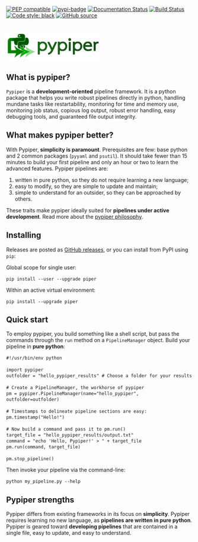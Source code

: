 
[![PEP compatible](https://pepkit.github.io/img/PEP-compatible-green.svg)](https://pepkit.github.io)
[![pypi-badge](https://img.shields.io/pypi/v/piper)](https://pypi.org/project/piper)
[![Documentation Status](https://readthedocs.org/projects/pypiper/badge/?version=latest)](https://pypiper.readthedocs.org/en/latest/?badge=latest)
[![Build Status](https://github.com/databio/pypiper/actions/workflows/run-pytest.yml/badge.svg)](https://github.com/databio/pypiper/actions/workflows/run-pytest.yml)
[![Code style: black](https://img.shields.io/badge/code%20style-black-000000.svg)](https://github.com/psf/black)
[![GitHub source](https://img.shields.io/badge/source-github-354a75?logo=github)](https://github.com/databio/pypiper)

# <img src="img/pypiper_logo.svg" class="img-header" style="height:70px">

## What is pypiper?

`Pypiper` is a **development-oriented** pipeline framework. It is a python package that helps you write robust pipelines directly in python, handling mundane tasks like restartability, monitoring for time and memory use, monitoring job status, copious log output, robust error handling, easy debugging tools, and guaranteed file output integrity.



## What makes pypiper better? 
With Pypiper, **simplicity is paramount**. Prerequisites are few: base python and 2 common packages (`pyyaml` and `psutil`). It should take fewer than 15 minutes to build your first pipeline and only an hour or two to learn the advanced features. Pypiper pipelines are:

1. written in pure python, so they do not require learning a new language;
2. easy to modify, so they are simple to update and maintain;
3. simple to understand for an outsider, so they can be approached by others.

These traits make pypiper ideally suited for **pipelines under active development**. Read more about the [pypiper philosophy](philosophy).

## Installing

Releases are posted as [GitHub releases](https://github.com/databio/pypiper/releases), or you can install from PyPI using `pip`:

Global scope for single user:
```{console}
pip install --user --upgrade piper
```

Within an active virtual environment:
```{console}
pip install --upgrade piper
```

## Quick start

To employ pypiper, you build something like a shell script, but pass the commands through the `run` method on a `PipelineManager` object. Build your pipeline in **pure python**:

```{python}
#!/usr/bin/env python

import pypiper
outfolder = "hello_pypiper_results" # Choose a folder for your results

# Create a PipelineManager, the workhorse of pypiper
pm = pypiper.PipelineManager(name="hello_pypiper", outfolder=outfolder)

# Timestamps to delineate pipeline sections are easy:
pm.timestamp("Hello!")

# Now build a command and pass it to pm.run()
target_file = "hello_pypiper_results/output.txt"
command = "echo 'Hello, Pypiper!' > " + target_file
pm.run(command, target_file)

pm.stop_pipeline()
```

Then invoke your pipeline via the command-line:

```{console}
python my_pipeline.py --help
```

## Pypiper strengths

Pypiper differs from existing frameworks in its focus on **simplicity**. Pypiper requires learning no new language, as **pipelines are written in pure python**. Pypiper is geared toward **developing pipelines** that are contained in a single file, easy to update, and easy to understand.
